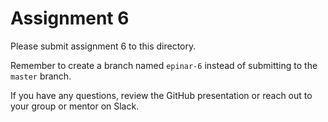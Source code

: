 # Assignment 6

Please submit assignment 6 to this directory.

Remember to create a branch named `epinar-6` 
instead of submitting to the `master` branch.

If you have any questions, review the GitHub presentation or reach
out to your group or mentor on Slack.
